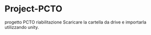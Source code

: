 # Project-PCTO
progetto PCTO riabilitazione
Scaricare la cartella da drive e importarla utilizzando unity.
